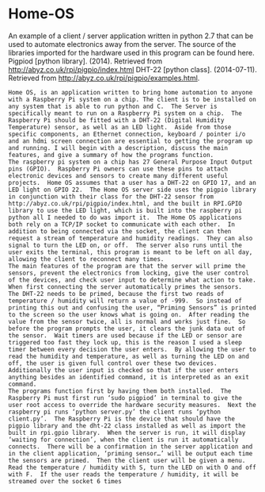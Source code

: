 # Home-OS
An example of a client / server application written in python 2.7 that can be used to automate electronics away from the server.
The source of the libraries imported for the hardware used in this program can be found here.
Pigpiod [python library]. (2014).
Retrieved from http://abyz.co.uk/rpi/pigpio/index.html
DHT-22 [python class]. (2014-07-11).
Retrieved from http://abyz.co.uk/rpi/pigpio/examples.html.

	Home OS, is an application written to bring home automation to anyone with a Raspberry Pi system on a chip. The client is to be installed on any system that is able to run python and C.  The Server is specifically meant to run on a Raspberry Pi system on a chip.  The Raspberry Pi should be fitted with a DHT-22 (Digital Humidity Temperature) sensor, as well as an LED light.  Aside from those specific components, an Ethernet connection, keyboard / pointer i/o and an hdmi screen connection are essential to getting the program up and running. I will begin with a description, discuss the main features, and give a summary of how the programs function.
	The raspberry pi system on a chip has 27 General Purpose Input Output pins (GPIO).  Raspberry Pi owners can use these pins to attach electronic devices and sensors to create many different useful projects.  Home OS assumes that a user has a DHT-22 on GPIO 17, and an LED light on GPIO 22.  The Home OS server side uses the pigpio library in conjunction with their class for the DHT-22 sensor from http://abyz.co.uk/rpi/pigpio/index.html, and the built in RPI.GPIO library to use the LED light, which is built into the raspberry pi python all I needed to do was import it.  The Home OS applications both rely on a TCP/IP socket to communicate with each other.  In addition to being connected via the socket, the client can then request a stream of temperature and humidity readings.  They can also signal to turn the LED on, or off.  The server also runs until the user exits the terminal, this program is meant to be left on all day, allowing the client to reconnect many times.
	The main features of the program are that the server will prime the sensors, prevent the electronics from locking, give the user control of the devices, and check user input to determine what action to take.  When first connecting the server automatically primes the sensors.  The DHT-22 needs to be primed, because the first two reads of temperature / humidity will return a value of -999.  So instead of printing this out and confusing the user, “Priming Sensors” is printed to the screen so the user knows what is going on.  After reading the value from the sensor twice, all is normal and works just fine.  So before the program prompts the user, it clears the junk data out of the sensor.  Wait timers are used because if the LED or sensor are triggered too fast they lock up, this is the reason I used a sleep timer between every decision the user enters.  By allowing the user to read the humidity and temperature, as well as turning the LED on and off, the user is given full control over these two devices.  Additionally the user input is checked so that if the user enters anything besides an identified command, it is interpreted as an exit command.
	The programs function first by having them both installed.  The Raspberry Pi must first run ‘sudo pigpiod’ in terminal to give the user root access to override the hardware security measures.  Next the raspberry pi runs ‘python server.py’ the client runs ‘python client.py’.  The Raspberry Pi is the device that should have the pigpio library and the dht-22 class installed as well as import the built in rpi.gpio library.  When the server is run, it will display ‘waiting for connection’, when the client is run it automatically connects.  There will be a confirmation in the server application and in the client application, ‘priming sensor…’ will be output each time the sensors are primed.  Then the client user will be given a menu.  Read the temperature / humidity with S, turn the LED on with O and off with F.  If the user reads the temperature / humidity, it will be streamed over the socket 6 times












